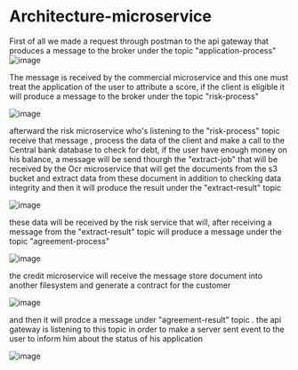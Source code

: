 ﻿# Architecture-microservice

First of all we made a request through postman to the api gateway that produces a message to the broker under the topic "application-process"
![image](https://github.com/aymenbouhaha/Architecture-microservice/assets/92325496/54a15914-704d-4e09-88b3-474d9ec8a571)

The message is received by the commercial microservice and this one must treat the application of the user to attribute a score, if the client is eligible it will produce a message to the broker under the topic "risk-process"

![image](https://github.com/aymenbouhaha/Architecture-microservice/assets/92325496/c8363b5d-e884-4d01-b971-ea88ec3bf9ec)


afterward the risk microservice who's listening to the "risk-process" topic receive that message , process the data of the client and make a call to the Central bank database to check for debt, if the user have enough money on his balance, a message will be send thourgh the "extract-job" that will be received by the Ocr microservice that will get the documents from the s3 bucket and extract data from these document in addition to checking data integrity and then it will produce the result under the "extract-result" topic 

![image](https://github.com/aymenbouhaha/Architecture-microservice/assets/92325496/98cede3d-e29e-42aa-93e9-67e5030f112f)


these data will be received by the risk service that will, after receiving a message from the "extract-result" topic will produce a message under the topic "agreement-process" 

![image](https://github.com/aymenbouhaha/Architecture-microservice/assets/92325496/2fd493d3-a884-428c-b181-438fe4725aa2)

the credit microservice will receive the message store document into another filesystem and generate a contract for the customer


![image](https://github.com/aymenbouhaha/Architecture-microservice/assets/92325496/87cc7d31-0e49-4dfa-96c2-2d6ce77c4f6c)

and then it will prodce a message under "agreement-result" topic . the api gateway is listening to this topic in order to make a server sent event to the user to inform him about the status of his application 


![image](https://github.com/aymenbouhaha/Architecture-microservice/assets/92325496/9efcc2f1-e400-4d7f-bfd9-d795ff0f3435)

